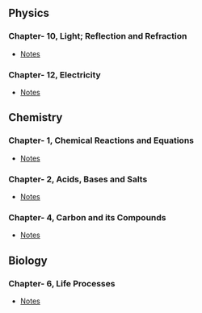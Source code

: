 ## Physics
### Chapter- 10, Light; Reflection and Refraction
* [Notes](https://github.com/aniketrepo/science/blob/main/physics.light%3Breflection-and-refraction.md)

### Chapter- 12, Electricity
* [Notes]()

## Chemistry
### Chapter- 1, Chemical Reactions and Equations
* [Notes](https://www.learncbse.in/chemical-reactions-and-equations-class-10-notes/)

### Chapter- 2, Acids, Bases and Salts
* [Notes]()

### Chapter- 4, Carbon and its Compounds
* [Notes](https://www.learncbse.in/carbon-compounds-cbse-notes-class-10-science/)


## Biology
### Chapter- 6, Life Processes
* [Notes](https://www.learncbse.in/life-processes-class-10-notes/)
